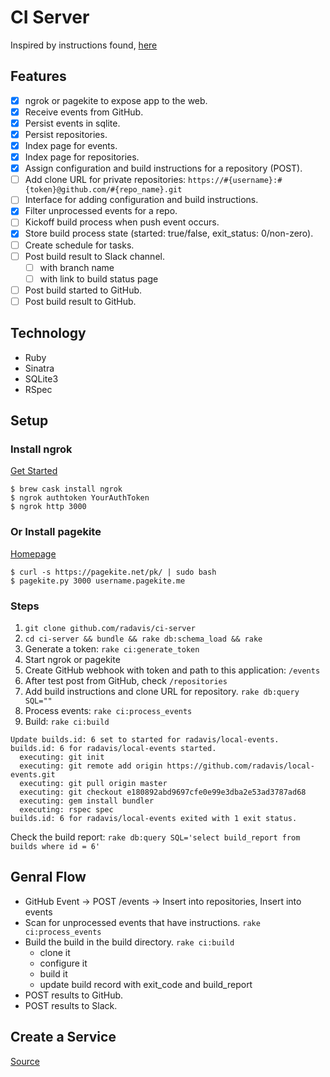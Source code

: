 # CI Server

Inspired by instructions found, [here](https://developer.github.com/v3/guides/building-a-ci-server/)

## Features

* [x] ngrok or pagekite to expose app to the web.
* [x] Receive events from GitHub.
* [x] Persist events in sqlite.
* [x] Persist repositories.
* [x] Index page for events.
* [x] Index page for repositories.
* [x] Assign configuration and build instructions for a repository (POST).
* [ ] Add clone URL for private repositories: `https://#{username}:#{token}@github.com/#{repo_name}.git`
* [ ] Interface for adding configuration and build instructions.
* [x] Filter unprocessed events for a repo.
* [ ] Kickoff build process when push event occurs.
* [x] Store build process state (started: true/false, exit_status: 0/non-zero).
* [ ] Create schedule for tasks.
* [ ] Post build result to Slack channel.
  - [ ] with branch name
  - [ ] with link to build status page
* [ ] Post build started to GitHub.
* [ ] Post build result to GitHub.

## Technology

* Ruby
* Sinatra
* SQLite3
* RSpec

## Setup

### Install ngrok

[Get Started](https://dashboard.ngrok.com/get-started)

```
$ brew cask install ngrok
$ ngrok authtoken YourAuthToken
$ ngrok http 3000
```

### Or Install pagekite

[Homepage](https://pagekite.net/)

```
$ curl -s https://pagekite.net/pk/ | sudo bash
$ pagekite.py 3000 username.pagekite.me
```

### Steps

1. `git clone github.com/radavis/ci-server`
1. `cd ci-server && bundle && rake db:schema_load && rake`
1. Generate a token: `rake ci:generate_token`
1. Start ngrok or pagekite
1. Create GitHub webhook with token and path to this application: `/events`
1. After test post from GitHub, check `/repositories`
1. Add build instructions and clone URL for repository. `rake db:query SQL=""`
1. Process events: `rake ci:process_events`
1. Build: `rake ci:build`

```
Update builds.id: 6 set to started for radavis/local-events.
builds.id: 6 for radavis/local-events started.
  executing: git init
  executing: git remote add origin https://github.com/radavis/local-events.git
  executing: git pull origin master
  executing: git checkout e180892abd9697cfe0e99e3dba2e53ad3787ad68
  executing: gem install bundler
  executing: rspec spec
builds.id: 6 for radavis/local-events exited with 1 exit status.
```

Check the build report: `rake db:query SQL='select build_report from builds where id = 6'`

## Genral Flow

* GitHub Event -> POST /events -> Insert into repositories, Insert into events
* Scan for unprocessed events that have instructions. `rake ci:process_events`
* Build the build in the build directory. `rake ci:build`
  - clone it
  - configure it
  - build it
  - update build record with exit_code and build_report
* POST results to GitHub.
* POST results to Slack.

## Create a Service

[Source](https://blog.frd.mn/how-to-set-up-proper-startstop-services-ubuntu-debian-mac-windows/)
